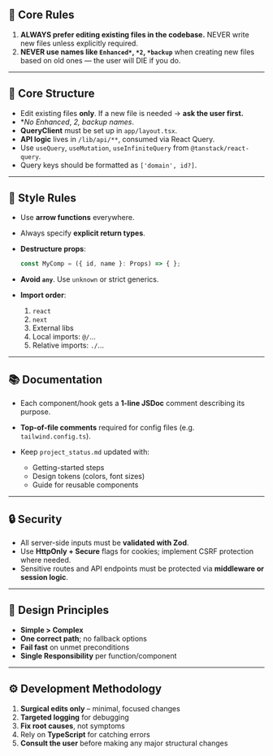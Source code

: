 ## 🚫 Core Rules

1. **ALWAYS prefer editing existing files in the codebase.**
   NEVER write new files unless explicitly required.
2. **NEVER use names like `Enhanced*`, `*2`, `*backup`** when creating new files based on old ones — the user will DIE if you do.

---

## 🧩 Core Structure

* Edit existing files **only**. If a new file is needed → **ask the user first.**
* \**No Enhanced*, *2, *backup names**.
* **QueryClient** must be set up in `app/layout.tsx`.
* **API logic** lives in `/lib/api/**`, consumed via React Query.
* Use `useQuery`, `useMutation`, `useInfiniteQuery` from `@tanstack/react-query`.
* Query keys should be formatted as `['domain', id?]`.

---

## 🎨 Style Rules

* Use **arrow functions** everywhere.
* Always specify **explicit return types**.
* **Destructure props**:

  ```ts
  const MyComp = ({ id, name }: Props) => { };
  ```
* **Avoid `any`**. Use `unknown` or strict generics.
* **Import order**:

  1. `react`
  2. `next`
  3. External libs
  4. Local imports: `@/`…
  5. Relative imports: `./`…

---

## 📚 Documentation

* Each component/hook gets a **1-line JSDoc** comment describing its purpose.
* **Top-of-file comments** required for config files (e.g. `tailwind.config.ts`).
* Keep `project_status.md` updated with:

  * Getting-started steps
  * Design tokens (colors, font sizes)
  * Guide for reusable components

---

## 🔒 Security

* All server-side inputs must be **validated with Zod**.
* Use **HttpOnly + Secure** flags for cookies; implement CSRF protection where needed.
* Sensitive routes and API endpoints must be protected via **middleware or session logic**.

---

## 🔭 Design Principles

* **Simple > Complex**
* **One correct path**; no fallback options
* **Fail fast** on unmet preconditions
* **Single Responsibility** per function/component

---

## ⚙️ Development Methodology

1. **Surgical edits only** – minimal, focused changes
2. **Targeted logging** for debugging
3. **Fix root causes**, not symptoms
4. Rely on **TypeScript** for catching errors
5. **Consult the user** before making any major structural changes
